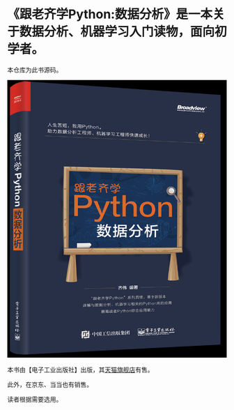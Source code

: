 # 《跟老齐学Python:数据分析》是一本关于数据分析、机器学习入门读物，面向初学者。

本仓库为此书源码。

![](./smallpythonbook3.png)

本书由【电子工业出版社】出版，其[天猫旗舰店](https://detail.tmall.com/item.htm?spm=a230r.1.14.34.1b6b7012FYy4G1&id=571483296637&ns=1&abbucket=17&ybhpss=c3VicGxhdD13ZWlibyZwYWdlPXNob3BfaW5kZXgmY3BpZD0wJmNudGlkPTAmcHVpZD0xNDQ5NDgyMjgzJnBndWlkPTEmdHM9MTUzMDkzMDYwMCZjaGFubmVsPTAsMCZpdGVtX2lkPTU3MTQ4MzI5NjYzNyZwaXRlbWlkPTIxODAxNTMwNjE1ODM0MDAwMDc0MDExNSYmbGFiZWw9d2VpYm9fY2NfYnV5)有售。

此外，在京东、当当也有销售。

读者根据需要选用。

